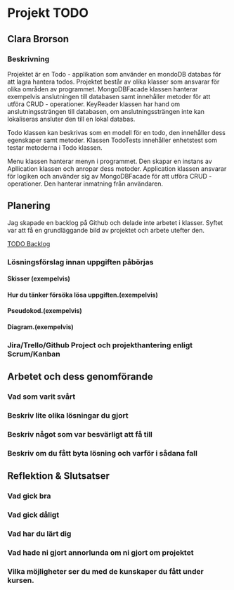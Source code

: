 # Projekt TODO

## Clara Brorson

### Beskrivning
Projektet är en Todo - applikation som använder en mondoDB databas för att lagra hantera todos. Projektet består av olika klasser som ansvarar för olika områden av programmet. MongoDBFacade klassen hanterar exempelvis anslutningen till databasen samt innehåller metoder för att utföra CRUD - operationer. KeyReader klassen har hand om anslutningssträngen till databasen, om anslutningssträngen inte kan lokaliseras ansluter den till en lokal databas.

Todo klassen kan beskrivas som en modell för en todo, den innehåller dess egenskaper samt metoder. Klassen TodoTests innehåller enhetstest som testar metoderna i Todo klassen. 

Menu klassen hanterar menyn i programmet. Den skapar en instans av Apllication klassen och anropar dess metoder. Application klassen ansvarar för logiken och använder sig av MongoDBFacade för att utföra CRUD - operationer. Den hanterar inmatning från användaren. 

## Planering
Jag skapade en backlog på Github och delade inte arbetet i klasser. Syftet var att få en grundläggande bild av projektet och arbete utefter den. 

[TODO Backlog](https://github.com/orgs/Campus-Molndal-JIN23/projects/49)

### Lösningsförslag innan uppgiften påbörjas

#### Skisser (exempelvis)

#### Hur du tänker försöka lösa uppgiften.(exempelvis)

#### Pseudokod.(exempelvis)

#### Diagram.(exempelvis)

### Jira/Trello/Github Project och projekthantering enligt Scrum/Kanban

## Arbetet och dess genomförande

### Vad som varit svårt

### Beskriv lite olika lösningar du gjort

### Beskriv något som var besvärligt att få till

### Beskriv om du fått byta lösning och varför i sådana fall

## Reflektion & Slutsatser

### Vad gick bra

### Vad gick dåligt

### Vad har du lärt dig

### Vad hade ni gjort annorlunda om ni gjort om projektet

### Vilka möjligheter ser du med de kunskaper du fått under kursen.
